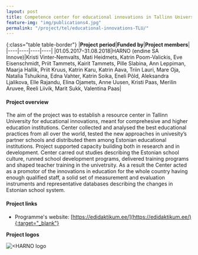 ```yaml
---
layout: post
title: Competence center for educational innovations in Tallinn University   
feature-img: "img/publications4.jpg"
permalink: "/project/tel/educational-innovations-TLU/"
---
```


{:class="table table-border"}
|**Project period**|**Funded by**|**Project members**|
|----|----|----|----|
|01.05.2017–31.08.2018|HARNO (endine SA Innove)|Kristi Vinter-Nemvalts, Mati Heidmets, Katrin Poom-Valickis, Eve Eisenschmidt, Priit Tammets, Kairit Tammets, Pille Slabina, Ann Leppiman, Maarja Hallik, Priit Kruus, Katrin Karu, Katrin Aava, Triin Lauri, Mare Oja, Natalia Tshuikina, Edna Vahter, Katrin Soika, Eneli Põld, Aleksandra Ljalikova, Elle Rajandu, Elina Ojamets, Anne Uusen, Kristi Paas, Merilin Aruvee, Reeli Liivik, Marit Sukk, Valentina Paas|

#### Project overview
The aim of the project was to establish a resource center in Tallinn University for educational innovations, meant for comprehesive and higher education institutions. Center collected and analysed the best educational practices from all over the world, tested the new approaches in univesity’s partner schools and distributed them among Estonian educational institutions. Project supported capacity building both in research and in development. Center carred out studies describing the Estonian school culture, runned school development programs, delivered training programs and shaped teacher training in the univetrsity. As a result the Center acted as a promotor of the innovations in education for the whole country having enough qualified staff, a solid set of measurement and evaluation instruments and representative databases describing the changes in Estonian school system.  

#### Project links

- Programme's website: [https://edidaktikum.ee/](https://edidaktikum.ee/){:target="_blank"}

**Project logos**
<div> 
    <img class="img-fluid-innews" src="{{ '/img/financier_logos/HARNO.jpg' | prepend: site.baseurl }}" alt="<HARNO logo">
</div>